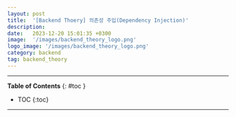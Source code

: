 ```yaml
---
layout: post
title:  '[Backend Thoery] 의존성 주입(Dependency Injection)'
description: 
date:   2023-12-20 15:01:35 +0300
image:  '/images/backend_theory_logo.png'
logo_image: '/images/backend_theory_logo.png'
category: backend
tag: backend_theory
---
```


---
**Table of Contents**
{: #toc }
*  TOC
{:toc}

---
